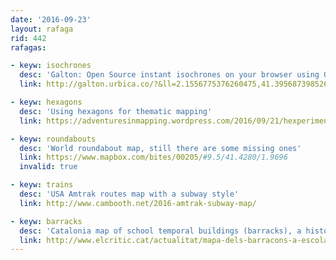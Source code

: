 ```yaml
---
date: '2016-09-23'
layout: rafaga
rid: 442
rafagas:

- keyw: isochrones
  desc: 'Galton: Open Source instant isochrones on your browser using OSM'
  link: http://galton.urbica.co/?&ll=2.1556775376260475,41.39568739852669&zoom=13&city=barcelona_spain&mode=foot&page=about&lang=en&center=13

- keyw: hexagons
  desc: 'Using hexagons for thematic mapping'
  link: https://adventuresinmapping.wordpress.com/2016/09/21/hexperiment/

- keyw: roundabouts
  desc: 'World roundabout map, still there are some missing ones'
  link: https://www.mapbox.com/bites/00205/#9.5/41.4280/1.9696
  invalid: true

- keyw: trains
  desc: 'USA Amtrak routes map with a subway style'
  link: http://www.cambooth.net/2016-amtrak-subway-map/

- keyw: barracks
  desc: 'Catalonia map of school temporal buildings (barracks), a historical problem'
  link: http://www.elcritic.cat/actualitat/mapa-dels-barracons-a-escola-publica-1-010-moduls-30-milions-deuros-i-un-problema-historic-11141
---
```

